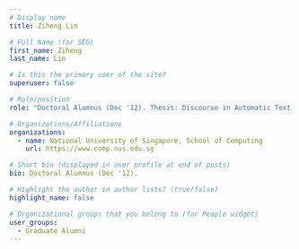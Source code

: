 ```yaml
---
# Display name
title: Ziheng Lin

# Full Name (for SEO) 
first_name: Ziheng
last_name: Lin

# Is this the primary user of the site?
superuser: false

# Role/position
role: "Doctoral Alumnus (Dec '12). Thesis: Discourse in Automatic Text Summarization."

# Organizations/Affiliations
organizations:
  - name: National University of Singapore, School of Computing
    url: https://www.comp.nus.edu.sg

# Short bio (displayed in user profile at end of posts)
bio: Doctoral Alumnus (Dec '12). 

# Highlight the author in author lists? (true/false)
highlight_name: false

# Organizational groups that you belong to (for People widget)
user_groups:
  - Graduate Alumni
---
```


